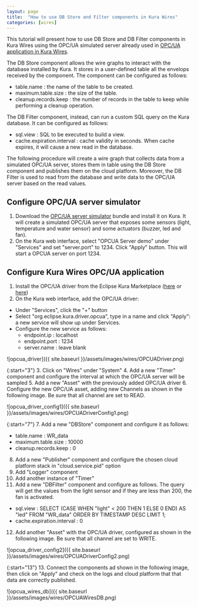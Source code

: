 ```yaml
---
layout: page
title:  "How to use DB Store and Filter components in Kura Wires"
categories: [wires]
---
```


This tutorial will present how to use DB Store and DB Filter components in Kura Wires using the OPC/UA simulated server already used in [OPC/UA application in Kura Wires](kura-wires-opcua.html).

The DB Store component allows the wire graphs to interact with the database installed by Kura. It stores in a user-defined table all the envelops received by the component. The component can be configured as follows:

* table.name : the name of the table to be created.
* maximum.table.size : the size of the table.
* cleanup.records.keep : the number of records in the table to keep while performing a cleanup operation.

The DB Filter component, instead, can run a custom SQL query on the Kura database. It can be configured as follows:

* sql.view : SQL to be executed to build a view.
* cache.expiration.interval : cache validity in seconds. When cache expires, it will cause a new read in the database.

The following procedure will create a wire graph that collects data from a simulated OPC/UA server, stores them in table using the DB Store component and publishes them on the cloud platform. Moreover, the DB Filter is used to read from the database and write data to the OPC/UA server based on the read values.

## Configure OPC/UA server simulator

1. Download the [OPC/UA server simulator](https://s3.amazonaws.com/kura-resources/opcua_demo_server.dp) bundle and install it on Kura. It will create a simulated OPC/UA server that exposes some sensors (light, temperature and water sensor) and some actuators (buzzer, led and fan).
2. On the Kura web interface, select "OPCUA Server demo" under "Services" and set "server.port" to 1234. Click "Apply" button. This will start a OPCUA server on port 1234.

## Configure Kura Wires OPC/UA application

1. Install the OPC/UA driver from the Eclipse Kura Marketplace ([here](https://marketplace.eclipse.org/content/opc-ua-driver-eclipse-kura-3xy) or [here](https://marketplace.eclipse.org/content/opc-ua-driver-eclipse-kura-4xy))
2. On the Kura web interface, add the OPC/UA driver:
  * Under "Services", click the "+" button
  * Select "org.eclipse.kura.driver.opcua", type in a name and click "Apply": a new service will show up under Services.
  * Configure the new service as follows:
    * endpoint.ip : localhost
    * endpoint.port : 1234
    * server.name : leave blank

![opcua_driver]({{ site.baseurl }}/assets/images/wires/OPCUADriver.png)

{:start="3"}
3. Click on "Wires" under "System"
4. Add a new "Timer" component and configure the interval at which the OPC/UA server will be sampled
5. Add a new "Asset" with the previously added OPC/UA driver
6. Configure the new OPC/UA asset, adding new Channels as shown in the following image. Be sure that all channel are set to READ.

![opcua_driver_config1]({{ site.baseurl }}/assets/images/wires/OPCUADriverConfig1.png)

{:start="7"}
7. Add a new "DBStore" component and configure it as follows:
  * table.name : WR_data
  * maximum.table.size : 10000
  * cleanup.records.keep : 0
8. Add a new "Publisher" component and configure the chosen cloud platform stack in "cloud.service.pid" option
9. Add "Logger" component
10. Add another instance of "Timer"
11. Add a new "DBFilter" component and configure as follows. The query will get the values from the light sensor and if they are less than 200, the fan is activated.
  * sql.view : SELECT (CASE WHEN "light" < 200 THEN 1 ELSE 0 END) AS "led" FROM "WR_data" ORDER BY TIMESTAMP DESC LIMIT 1;
  * cache.expiration.interval : 0
12. Add another "Asset" with the OPC/UA driver, configured as shown in the following image. Be sure that all channel are set to WRITE.

![opcua_driver_config2]({{ site.baseurl }}/assets/images/wires/OPCUADriverConfig2.png)

{:start="13"}
13. Connect the components ad shown in the following image, then click on "Apply" and check on the logs and cloud platform that that data are correctly published.

![opcua_wires_db]({{ site.baseurl }}/assets/images/wires/OPCUAWiresDB.png)
